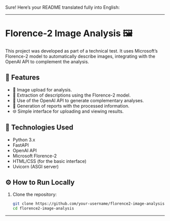 Sure! Here’s your README translated fully into English:

---

# Florence-2 Image Analysis 🖼

This project was developed as part of a technical test. It uses Microsoft’s Florence-2 model to automatically describe images, integrating with the OpenAI API to complement the analysis.

## 🔧 Features

* 📂 Image upload for analysis.
* 🤖 Extraction of descriptions using the Florence-2 model.
* 🧠 Use of the OpenAI API to generate complementary analyses.
* 📜 Generation of reports with the processed information.
* 🌐 Simple interface for uploading and viewing results.

## 🚀 Technologies Used

* Python 3.x
* FastAPI
* OpenAI API
* Microsoft Florence-2
* HTML/CSS (for the basic interface)
* Uvicorn (ASGI server)

## ⚙ How to Run Locally

1. Clone the repository:

   ```bash
   git clone https://github.com/your-username/florence2-image-analysis.git
   cd florence2-image-analysis
   ```

---

